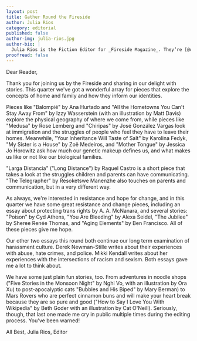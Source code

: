 ```yaml
---
layout: post
title: Gather Round the Fireside
author: Julia Rios
category: editorial
published: false
author-img: julia-rios.jpg
author-bio: |
  Julia Rios is the Fiction Editor for _Fireside Magazine_. They’re [@omgjulia](https://www.twitter.com/omgjulia) on Twitter.    
proofread: false
---
```


Dear Reader,

Thank you for joining us by the Fireside and sharing in our delight with stories. This quarter we've got a wonderful array for pieces that explore the concepts of home and family and how they inform our identities.

Pieces like "Balompié" by Ana Hurtado and "All the Hometowns You Can't Stay Away From" by Izzy Wasserstein (with an illustration by Matt Davis) explore the physical geography of where we come from, while pieces like "Medusa" by Rose Lemberg and "Chiripas" by José González Vargas look at immigration and the struggles of people who feel they have to leave their homes. Meanwhile, "Your Inheritance Will Taste of Salt" by Karolina Fedyk, "My Sister is a House" by Zoë Medeiros, and "Mother Tongue" by Jessica Jo Horowitz ask how much our genetic makeup defines us, and what makes us like or not like our biological families.

"Larga Distancia" ("Long Distance") by Raquel Castro is a short piece that takes a look at the struggles children and parents can have communicating. "The Telegrapher" by Resoketswe Manenzhe also touches on parents and communication, but in a very different way.

As always, we're interested in resistance and hope for change, and in this quarter we have some great resistance and change pieces, including an essay about protecting trans rights by A. A. McNanara, and several stories: "Poison" by Cyd Athens, "You Are Bleeding" by Alexa Seidel, "The Jubilee" by Sheree Renée Thomas, and "Aging Elements" by Ben Francisco. All of these pieces give me hope.

Our other two essays this round both continue our long term examination of harassment culture. Derek Newman-Stille writes about their experiences with abuse, hate crimes, and police. Mikki Kendall writes about her experiences with the intersections of racism and sexism. Both essays gave me a lot to think about.

We have some just plain fun stories, too. From adventures in noodle shops ("Five Stories in the Monsoon Night" by Nghi Vo, with an illustration by Ora Xu) to  post-apocalyptic cats "Bubbles and His Biped" by Mary Berman) to Mars Rovers who are perfect cinnamon buns and will make your heart break because they are so pure and good ("How to Say I Love You With Wikipedia" by Beth Goder with an illustration by Cat O'Neill). Seriously, though, that last one made me cry in public multiple times during the editing process. You've been warned!

All Best,
Julia Rios, Editor
